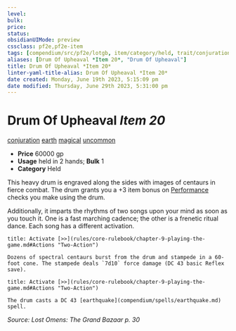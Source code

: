 ```yaml
---
level:
bulk:
price:
status:
obsidianUIMode: preview
cssclass: pf2e,pf2e-item
tags: [compendium/src/pf2e/lotgb, item/category/held, trait/conjuration, trait/earth, trait/magical, trait/uncommon]
aliases: [Drum Of Upheaval *Item 20*, "Drum Of Upheaval"]
title: Drum Of Upheaval *Item 20*
linter-yaml-title-alias: Drum Of Upheaval *Item 20*
date created: Monday, June 19th 2023, 5:15:09 pm
date modified: Thursday, June 29th 2023, 5:31:00 pm
---
```


# Drum Of Upheaval *Item 20*

[conjuration](rules/traits/conjuration.md) [earth](rules/traits/earth.md) [magical](rules/traits/magical.md) [uncommon](rules/traits/uncommon.md)  

- **Price** 60000 gp
- **Usage** held in 2 hands; **Bulk** 1
- **Category** Held

This heavy drum is engraved along the sides with images of centaurs in fierce combat. The drum grants you a +3 item bonus on [Performance](compendium/skills.md#Performance) checks you make using the drum.

Additionally, it imparts the rhythms of two songs upon your mind as soon as you touch it. One is a fast marching cadence; the other is a frenetic ritual dance. Each song has a different activation.

```ad-embed-ability
title: Activate [>>](rules/core-rulebook/chapter-9-playing-the-game.md#Actions "Two-Action")

Dozens of spectral centaurs burst from the drum and stampede in a 60-foot cone. The stampede deals `7d10` force damage (DC 43 basic Reflex save).
```

```ad-embed-ability
title: Activate [>>](rules/core-rulebook/chapter-9-playing-the-game.md#Actions "Two-Action")

The drum casts a DC 43 [earthquake](compendium/spells/earthquake.md) spell.
```

*Source: Lost Omens: The Grand Bazaar p. 30*
